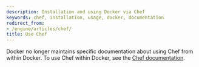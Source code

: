 ```yaml
---
description: Installation and using Docker via Chef
keywords: chef, installation, usage, docker, documentation
redirect_from:
- /engine/articles/chef/
title: Use Chef
---
```


Docker no longer maintains specific documentation about using Chef from within
Docker. To use Chef within Docker, see the
[Chef documentation](https://supermarket.chef.io/cookbooks/docker).
